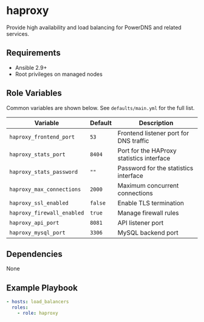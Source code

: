 # haproxy

Provide high availability and load balancing for PowerDNS and related services.

## Requirements
- Ansible 2.9+
- Root privileges on managed nodes

## Role Variables
Common variables are shown below. See `defaults/main.yml` for the full list.

| Variable | Default | Description |
|----------|---------|-------------|
| `haproxy_frontend_port` | `53` | Frontend listener port for DNS traffic |
| `haproxy_stats_port` | `8404` | Port for the HAProxy statistics interface |
| `haproxy_stats_password` | `""` | Password for the statistics interface |
| `haproxy_max_connections` | `2000` | Maximum concurrent connections |
| `haproxy_ssl_enabled` | `false` | Enable TLS termination |
| `haproxy_firewall_enabled` | `true` | Manage firewall rules |
| `haproxy_api_port` | `8081` | API listener port |
| `haproxy_mysql_port` | `3306` | MySQL backend port |

## Dependencies
None

## Example Playbook
```yaml
- hosts: load_balancers
  roles:
    - role: haproxy
```
